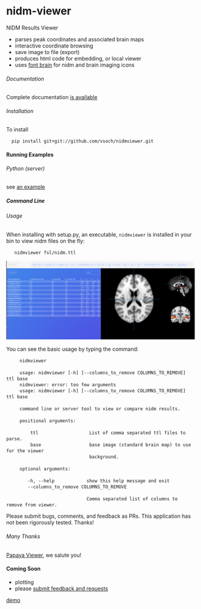 # nidm-viewer

NIDM Results Viewer

 - parses peak coordinates and associated brain maps
 - interactive coordinate browsing
 - save image to file (export)
 - produces html code for embedding, or local viewer
 - uses [font brain](http://vsoch.github.io/font-brain) for nidm and brain imaging icons


###### Documentation
Complete documentation [is available](http://nidmviewer.readthedocs.org/en/latest/)

###### Installation

To install

      pip install git+git://github.com/vsoch/nidmviewer.git


#### Running Examples

###### Python (server)

see [an example](examples/generate_viewer.py)


##### Command Line

###### Usage

When installing with setup.py, an executable, `nidmviewer` is installed in your bin to view nidm files on the fly:

       nidmviewer fsl/nidm.ttl


![img/example.png](img/example.png)


You can see the basic usage by typing the command:


         nidmviewer 
          
         usage: nidmviewer [-h] [--columns_to_remove COLUMNS_TO_REMOVE] ttl base
         nidmviewer: error: too few arguments
         usage: nidmviewer [-h] [--columns_to_remove COLUMNS_TO_REMOVE] ttl base

         command line or server tool to view or compare nidm results.

         positional arguments:
           
             ttl                   List of comma separated ttl files to parse.
             base                  base image (standard brain map) to use for the viewer
                                   background.

         optional arguments:
             
            -h, --help            show this help message and exit
            --columns_to_remove COLUMNS_TO_REMOVE
           
                                  Comma separated list of columns to remove from viewer.

Please submit bugs, comments, and feedback as PRs. This application has not been rigorously tested. Thanks!


###### Many Thanks
[Papaya Viewer](https://github.com/rii-mango/Papaya), we salute you!


#### Coming Soon

 - plotting
 - please [submit feedback and requests](https://github.com/vsoch/nidmviewer)

[demo](http://vsoch.github.io/nidmviewer)
